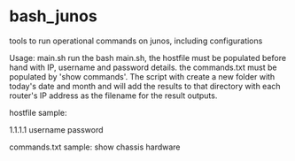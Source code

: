 # bash_junos
tools to run operational commands  on junos, including configurations

Usage: main.sh 
run the bash main.sh, the hostfile must be populated before hand with IP, username and password details. the commands.txt must be       populated by 'show commands'. The script with create a new folder with today's date and month and will add the results to that directory with each router's IP address as the filename for the result outputs.

hostfile sample:

1.1.1.1 username password

commands.txt sample:
show chassis hardware
